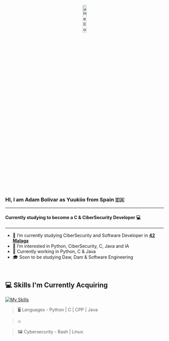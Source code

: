 <p align="center"><img width=15%" src="https://github.com/includebraga/hello-world-gif/blob/master/gif/includebraga.gif" alt="Hello all" /></p>

### HI, I am Adam Bolívar as Yuukiio from Spain 🇪🇦

---

#### Currently studying to become a C & CiberSecurity Developer 💻

---

- 🔭 I’m currently studying CiberSecurity and Software Developer in **<a href="https://www.42malaga.com/"> 42 Malaga</a>**
- 👀 I’m interested in Python, CiberSecurity, C, Java and IA
- 🌱 Currently working in Python, C & Java
- 🎓 Soon to be studying Daw, Dam & Software Engineering
<br>

## 💻 Skills I'm Currently Acquiring

[![My Skills](https://skillicons.dev/icons?i=python,c,java,cpp,bash,linux)](https://skillicons.dev)


> :desktop_computer:  Languages - Python | C | CPP | Java

> :fire: 
  
> :framed_picture:  Cybersecurity -  Bash | Linux
<br>
